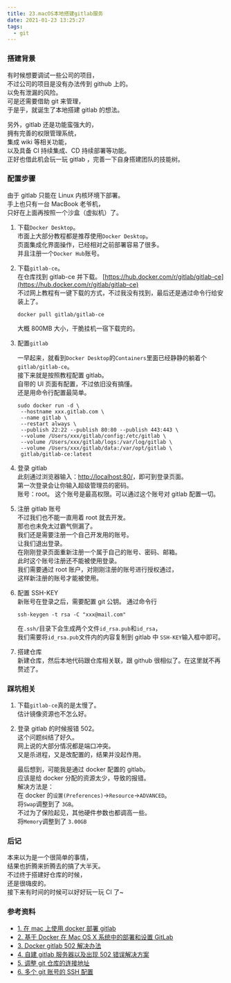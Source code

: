 ```yaml
---
title: 23.macOS本地搭建gitlab服务
date: 2021-01-23 13:25:27
tags:
  - git
---
```


### 搭建背景

有时候想要调试一些公司的项目，  
不过公司的项目是没有办法传到 github 上的。  
以免有泄漏的风险。  
可是还需要借助 git 来管理，  
于是乎，就诞生了本地搭建 gitlab 的想法。

另外，gitlab 还是功能蛮强大的，  
拥有完善的权限管理系统，  
集成 wiki 等相关功能，  
以及具备 CI 持续集成、CD 持续部署等功能。  
正好也借此机会玩一玩 gitlab ，完善一下自身搭建团队的技能树。

<!-- more -->

### 配置步骤

由于 gitlab 只能在 Linux 内核环境下部署。  
手上也只有一台 MacBook 老爷机，  
只好在上面再按照一个沙盒（虚拟机）了。

1. 下载`Docker Desktop`。  
   市面上大部分教程都是推荐使用`Docker Desktop`。  
   页面集成化界面操作，已经相对之前部署容易了很多。  
   并且注册一个`Docker Hub`账号。

2. 下载`gitlab-ce`。  
   在仓库找到 gitlab-ce 并下载。 [https://hub.docker.com/r/gitlab/gitlab-ce](https://hub.docker.com/r/gitlab/gitlab-ce)  
   不过网上教程有一键下载的方式，不过我没有找到，最后还是通过命令行给安装上了。

   ```
   docker pull gitlab/gitlab-ce
   ```

   大概 800MB 大小，干脆挂机一宿下载完的。

3. 配置`gitlab`

   一早起来，就看到`Docker Desktop`的`Containers`里面已经静静的躺着个`gitlab/gitlab-ce`。  
   接下来就是按照教程配置 gitlab。  
   自带的 UI 页面有配置，不过依旧没有搞懂。  
   还是用命令行配置最简单。

   ```
   sudo docker run -d \
    --hostname xxx.gitlab.com \
    --name gitlab \
    --restart always \
    --publish 22:22 --publish 80:80 --publish 443:443 \
    --volume /Users/xxx/gitlab/config:/etc/gitlab \
    --volume /Users/xxx/gitlab/logs:/var/log/gitlab \
    --volume /Users/xxx/gitlab/data:/var/opt/gitlab \
    gitlab/gitlab-ce:latest
   ```

4. 登录 gitlab  
   此刻通过浏览器输入：[http://localhost:80/](http://localhost:80/)，即可到登录页面。  
   第一次登录会让你输入超级管理员的密码。  
   账号：root。
   这个账号是最高权限。可以通过这个账号对 gitlab 配置一切。

5. 注册 gitlab 账号  
   不过我们也不能一直用着 root 就去开发。  
   那也也未免太过霸气侧漏了。  
   我们还是需要注册一个自己开发用的账号。  
   让我们退出登录。  
   在刚刚登录页面重新注册一个属于自己的账号、密码、邮箱。  
   此时这个账号注册还不能被使用登录。  
   我们需要通过 root 账户，对刚刚注册的账号进行授权通过，  
   这样新注册的账号才能被使用。

6. 配置 SSH-KEY  
   新账号在登录之后，需要配置 git 公钥。
   通过命令行

   ```
   ssh-keygen -t rsa -C "xxx@mail.com"
   ```

   在`.ssh/`目录下会生成两个文件`id_rsa.pub`和`id_rsa`，  
   我们需要将`id_rsa.pub`文件内的内容复制到 gitlab 中 `SSH-KEY`输入框中即可。

7. 搭建仓库  
   新建仓库，然后本地代码跟仓库相关联，跟 github 很相似了。在这里就不再赘述了。

### 踩坑相关

1. 下载`gitlab-ce`真的是太慢了。  
   估计镜像资源也不怎么好。

2. 登录 gitlab 的时候报错 502。  
   这个问题纠结了好久。  
   网上说的大部分情况都是端口冲突。  
   又是杀进程，又是改配置的，结果并没起作用。

   最后想到，可能我是通过 docker 配置的 gitlab。  
   应该是给 docker 分配的资源太少，导致的报错。  
   解决方法是：  
   在 docker 的`设置(Preferences)`->`Resource`->`ADVANCED`。  
   将`Swap`调整到了 `3GB`。  
   不过为了保险起见，其他硬件参数也都调高一些。  
   将`Memory`调整到了 `3.00GB`

### 后记

本来以为是一个很简单的事情，  
结果也折腾来折腾去的搞了大半天。  
不过终于搭建好仓库的时候，  
还是很嗨皮的。  
接下来有时间的时候可以好好玩一玩 CI 了~

### 参考资料

- [1. 在 mac 上使用 docker 部署 gitlab](http://billqiu.github.io/2016/07/08/%E5%9C%A8mac%E4%B8%8A%E4%BD%BF%E7%94%A8docker%E9%83%A8%E7%BD%B2gitlab/)
- [2. 基于 Docker 在 Mac OS X 系统中的部署和设置 GitLab](http://comdyn.hy.tsinghua.edu.cn/from-web/mac-os/570-docker-gitlat)
- [3. Docker gitlab 502 解决办法](https://blog.csdn.net/rex1129/article/details/110119830)
- [4. 自建 gitlab 服务器以及出现 502 错误解决方案](https://blog.csdn.net/ianly123/article/details/82984736)
- [5. 调整 git 仓库的连接地址](https://blog.csdn.net/top_code/article/details/50381432)
- [6. 多个 git 账号的 SSH 配置](https://www.cnblogs.com/micrari/p/5659036.html)
